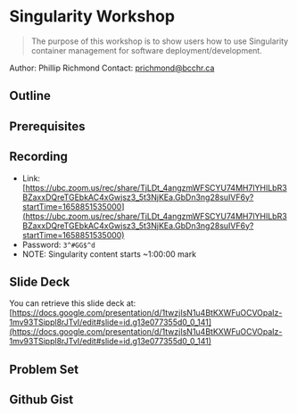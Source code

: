 # Singularity Workshop

> The purpose of this workshop is to show users how to use Singularity container management for software deployment/development.

Author: Phillip Richmond 
Contact: prichmond@bcchr.ca


## Outline


## Prerequisites


## Recording
- Link: [https://ubc.zoom.us/rec/share/TjLDt_4angzmWFSCYU74MH7lYHILbR3BZaxxDQreTGEbkAC4xGwjsz3_5t3NjKEa.GbDn3ng28suIVF6y?startTime=1658851535000](https://ubc.zoom.us/rec/share/TjLDt_4angzmWFSCYU74MH7lYHILbR3BZaxxDQreTGEbkAC4xGwjsz3_5t3NjKEa.GbDn3ng28suIVF6y?startTime=1658851535000)
- Password: ```3^#GG$^d```
- NOTE: Singularity content starts ~1:00:00 mark


## Slide Deck

You can retrieve this slide deck at: [https://docs.google.com/presentation/d/1twzjIsN1u4BtKXWFuOCVOpaIz-1mv93TSippl8rJTvI/edit#slide=id.g13e077355d0_0_141](https://docs.google.com/presentation/d/1twzjIsN1u4BtKXWFuOCVOpaIz-1mv93TSippl8rJTvI/edit#slide=id.g13e077355d0_0_141)

## Problem Set


## Github Gist




